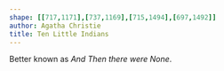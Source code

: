 ```yaml
---
shape: [[717,1171],[737,1169],[715,1494],[697,1492]]
author: Agatha Christie
title: Ten Little Indians
---
```


Better known as <em>And Then there were None</em>.
